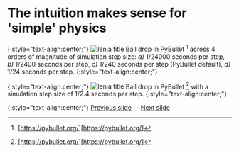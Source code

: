 # The intuition makes sense for 'simple' physics

{:style="text-align:center;"}
![lenia title](https://raw.githubusercontent.com/riveSunder/yuca/master/assets/consequential_step_size/step_size_ball_drop.gif)
Ball drop in PyBullet [^pybullet] across 4 orders of magnitude of simulation step size: *a)* 1/24000 seconds per step, *b)* 1/2400 seconds per step, *c)* 1/240 seconds per step (PyBullet default), *d)* 1/24 seconds per step.
{:style="text-align:center;"}

{:style="text-align:center;"}
![lenia title](https://raw.githubusercontent.com/riveSunder/yuca/master/assets/consequential_step_size/too_large_step_size_ball_drop.gif)
Ball drop in PyBullet [^pybullet] with a simulation step size of 1/2.4 seconds per step.
{:style="text-align:center;"}

{:style="text-align:center;"}
[Previous slide](https://rivesunder.github.io/yuca/ss_slide_003.md) -- [Next slide](https://rivesunder.github.io/yuca/ss_slide_005)

[^pybullet]: [https://pybullet.org/][https://pybullet.org/]
